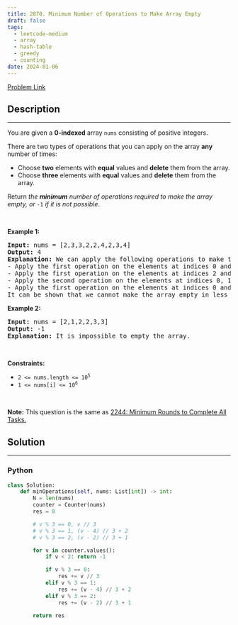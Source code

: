 ```yaml
---
title: 2870. Minimum Number of Operations to Make Array Empty
draft: false
tags: 
  - leetcode-medium
  - array
  - hash-table
  - greedy
  - counting
date: 2024-01-06
---
```


[Problem Link](https://leetcode.com/problems/minimum-number-of-operations-to-make-array-empty/)

## Description

---
<p>You are given a <strong>0-indexed</strong> array <code>nums</code> consisting of positive integers.</p>

<p>There are two types of operations that you can apply on the array <strong>any</strong> number of times:</p>

<ul>
	<li>Choose <strong>two</strong> elements with <strong>equal</strong> values and <strong>delete</strong> them from the array.</li>
	<li>Choose <strong>three</strong> elements with <strong>equal</strong> values and <strong>delete</strong> them from the array.</li>
</ul>

<p>Return <em>the <strong>minimum</strong> number of operations required to make the array empty, or </em><code>-1</code><em> if it is not possible</em>.</p>

<p>&nbsp;</p>
<p><strong class="example">Example 1:</strong></p>

<pre>
<strong>Input:</strong> nums = [2,3,3,2,2,4,2,3,4]
<strong>Output:</strong> 4
<strong>Explanation:</strong> We can apply the following operations to make the array empty:
- Apply the first operation on the elements at indices 0 and 3. The resulting array is nums = [3,3,2,4,2,3,4].
- Apply the first operation on the elements at indices 2 and 4. The resulting array is nums = [3,3,4,3,4].
- Apply the second operation on the elements at indices 0, 1, and 3. The resulting array is nums = [4,4].
- Apply the first operation on the elements at indices 0 and 1. The resulting array is nums = [].
It can be shown that we cannot make the array empty in less than 4 operations.
</pre>

<p><strong class="example">Example 2:</strong></p>

<pre>
<strong>Input:</strong> nums = [2,1,2,2,3,3]
<strong>Output:</strong> -1
<strong>Explanation:</strong> It is impossible to empty the array.
</pre>

<p>&nbsp;</p>
<p><strong>Constraints:</strong></p>

<ul>
	<li><code>2 &lt;= nums.length &lt;= 10<sup>5</sup></code></li>
	<li><code>1 &lt;= nums[i] &lt;= 10<sup>6</sup></code></li>
</ul>

<p>&nbsp;</p>
<p><strong>Note:</strong> This question is the same as <a href="https://leetcode.com/problems/minimum-rounds-to-complete-all-tasks/description/" target="_blank">2244: Minimum Rounds to Complete All Tasks.</a></p>


## Solution

---
### Python
``` py title='minimum-number-of-operations-to-make-array-empty'
class Solution:
    def minOperations(self, nums: List[int]) -> int:
        N = len(nums)
        counter = Counter(nums)
        res = 0

        # v % 3 == 0, v // 3
        # v % 3 == 1, (v - 4) // 3 + 2
        # v % 3 == 2, (v - 2) // 3 + 1

        for v in counter.values():
            if v < 2: return -1

            if v % 3 == 0: 
                res += v // 3
            elif v % 3 == 1:
                res += (v - 4) // 3 + 2
            elif v % 3 == 2:
                res += (v - 2) // 3 + 1

        return res
```

